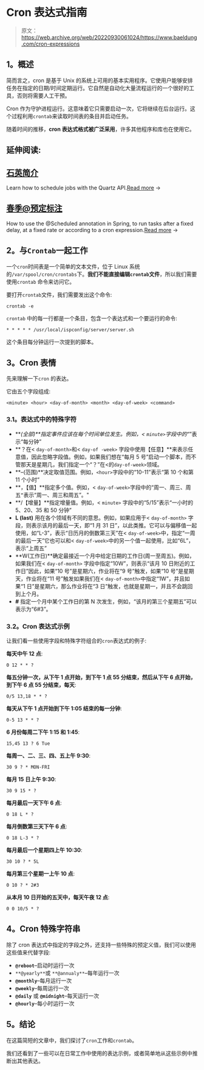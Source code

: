 # Cron 表达式指南

> 原文：<https://web.archive.org/web/20220930061024/https://www.baeldung.com/cron-expressions>

## **1。概述**

简而言之，cron 是基于 Unix 的系统上可用的基本实用程序。它使用户能够安排任务在指定的日期/时间定期运行。它自然是自动化大量流程运行的一个很好的工具，否则将需要人工干预。

Cron 作为守护进程运行。这意味着它只需要启动一次，它将继续在后台运行。这个过程利用`crontab`来读取时间表的条目并启动任务。

随着时间的推移，**cron 表达式格式被广泛采用**，许多其他程序和库也在使用它。

## 延伸阅读:

## [石英简介](/web/20220926190646/https://www.baeldung.com/quartz)

Learn how to schedule jobs with the Quartz API.[Read more](/web/20220926190646/https://www.baeldung.com/quartz) →

## [春季@预定标注](/web/20220926190646/https://www.baeldung.com/spring-scheduled-tasks)

How to use the @Scheduled annotation in Spring, to run tasks after a fixed delay, at a fixed rate or according to a cron expression.[Read more](/web/20220926190646/https://www.baeldung.com/spring-scheduled-tasks) →

## **2。与`Crontab`一起工作**

一个`cron`时间表是一个简单的文本文件，位于 Linux 系统的`/var/spool/cron/crontabs`下。**我们不能直接编辑`crontab`文件**，所以我们需要使用`crontab` 命令来访问它。

要打开`crontab`文件，我们需要发出这个命令:

```
crontab -e
```

`crontab` 中的每一行都是一个条目，包含一个表达式和一个要运行的命令:

```
* * * * * /usr/local/ispconfig/server/server.sh
```

这个条目每分钟运行一次提到的脚本。

## **3。Cron 表情**

先来理解一下`cron` 的表达。

它由五个字段组成:

```
<minute> <hour> <day-of-month> <month> <day-of-week> <command>
```

### **3.1。表达式中的特殊字符**

*   ***(全部)**指定事件应该在每个时间单位发生。例如，< `minute>`字段中的“*”表示“每分钟”
*   **？在< `day-of-month>`和< `day-of -week>` 字段中使用【任意】**来表示任意值，因此忽略字段值。例如，如果我们想在“每月 5 号”启动一个脚本，而不管那天是星期几，我们指定一个“？”在<的`day-of-week>`领域。
*   **–(范围)**决定取值范围。例如，`<hour>`字段中的“10-11”表示“第 10 个和第 11 个小时”
*   **，【值】**指定多个值。例如，< `day-of-week>`字段中的“周一、周三、周五`“`表示“周一、周三和周五”。"
*   **/【增量】**指定增量值。例如，< `minute>` 字段中的“5/15”表示“一小时的 5、20、35 和 50 分钟”
*   **L (last)** 用在各个领域有不同的意思。例如，如果应用于< `day-of-month>` 字段，则表示该月的最后一天，即“1 月 31 日”，以此类推。它可以与偏移值一起使用，如“L-3”，表示“日历月的倒数第三天”在< `day-of-week>`中，指定“一周的最后一天”它也可以和< `day-of-week>`中的另一个值一起使用，比如“6L”，表示“上周五”
*   **W(工作日)**确定最接近一个月中给定日期的工作日(周一至周五)。例如，如果我们在< `day-of-month>` 字段中指定“10W”，则表示“该月 10 日附近的工作日”因此，如果“10 号”是星期六，作业将在“9 号”触发，如果“10 号”是星期天，作业将在“11 号”触发如果我们在< `day-of-month>`中指定“1W”，并且如果“1 日”是星期六，那么作业将在“3 日”触发，也就是星期一，并且不会跳回到上个月。
*   **#** 指定一个月中某个工作日的第 N 次发生，例如，“该月的第三个星期五”可以表示为“6#3”。

### **3.2。Cron 表达式示例**

让我们看一些使用字段和特殊字符组合的`cron`表达式的例子:

**每天中午 12 点**:

```
0 12 * * ?
```

**每五分钟一次，从下午 1 点开始，到下午 1 点 55 分结束，然后从下午 6 点开始，到下午 6 点 55 分结束，每天**:

```
0/5 13,18 * * ?
```

**每天从下午 1 点开始到下午 1:05 结束的每一分钟**:

```
0-5 13 * * ?
```

**6 月份每周二下午 1:15 和 1:45**:

```
15,45 13 ? 6 Tue
```

**每周一、二、三、四、五上午 9:30**:

```
30 9 ? * MON-FRI
```

**每月 15 日上午 9:30**:

```
30 9 15 * ?
```

**每月最后一天下午 6 点**:

```
0 18 L * ?
```

**每月倒数第三天下午 6 点**:

```
0 18 L-3 * ?
```

**每月最后一个星期四上午 10:30**:

```
30 10 ? * 5L
```

**每月第三个星期一上午 10 点**:

```
0 10 ? * 2#3
```

**从本月 10 日开始的五天中，每天午夜 12 点**:

```
0 0 10/5 * ?
```

## **4。Cron 特殊字符串**

除了 cron 表达式中指定的字段之外，还支持一些特殊的预定义值，我们可以使用这些值来代替字段:

*   **`@reboot`**–启动时运行一次
*   `**@yearly**`或 `**@annualy**`–每年运行一次
*   **`@monthly`**–每月运行一次
*   **`@weekly`**–每周运行一次
*   **`@daily`** 或 **`@midnight`**–每天运行一次
*   **`@hourly`**–每小时运行一次

## **5。结论**

在这篇简短的文章中，我们探讨了`cron`工作和`crontab`。

我们还看到了一些可以在日常工作中使用的表达示例，或者简单地从这些示例中推断出其他表达。